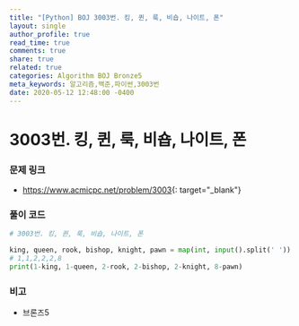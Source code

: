 ```yaml
---
title: "[Python] BOJ 3003번. 킹, 퀸, 룩, 비숍, 나이트, 폰"
layout: single
author_profile: true
read_time: true
comments: true
share: true
related: true
categories: Algorithm BOJ Bronze5
meta_keywords: 알고리즘,백준,파이썬,3003번
date: 2020-05-12 12:48:00 -0400
---
```


# 3003번. 킹, 퀸, 룩, 비숍, 나이트, 폰

### 문제 링크

- <https://www.acmicpc.net/problem/3003>{: target="\_blank"}

### 풀이 코드

```python
# 3003번. 킹, 퀸, 룩, 비숍, 나이트, 폰

king, queen, rook, bishop, knight, pawn = map(int, input().split(' '))
# 1,1,2,2,2,8
print(1-king, 1-queen, 2-rook, 2-bishop, 2-knight, 8-pawn)
```

### 비고

- 브론즈5
